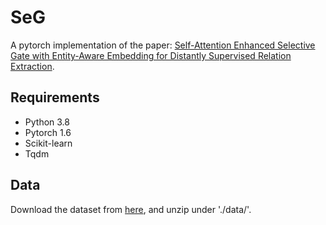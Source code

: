 # SeG
A pytorch implementation of the paper: [Self-Attention Enhanced Selective Gate with Entity-Aware Embedding for Distantly Supervised Relation Extraction](https://arxiv.org/pdf/1911.11899.pdf).

## Requirements
* Python 3.8
* Pytorch 1.6
* Scikit-learn
* Tqdm

## Data
Download the dataset from [here](https://github.com/thunlp/HNRE/tree/master/raw_data), and unzip under './data/'.
